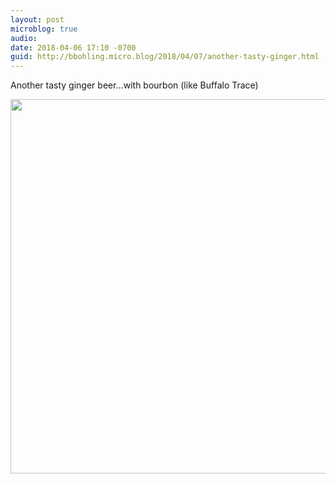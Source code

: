 ```yaml
---
layout: post
microblog: true
audio: 
date: 2018-04-06 17:10 -0700
guid: http://bbohling.micro.blog/2018/04/07/another-tasty-ginger.html
---
```

Another tasty ginger beer...with bourbon (like Buffalo Trace)

<img src="http://micro.brandonbohling.com/uploads/2018/0c8ea4ba3b.jpg" width="600" height="599" />
